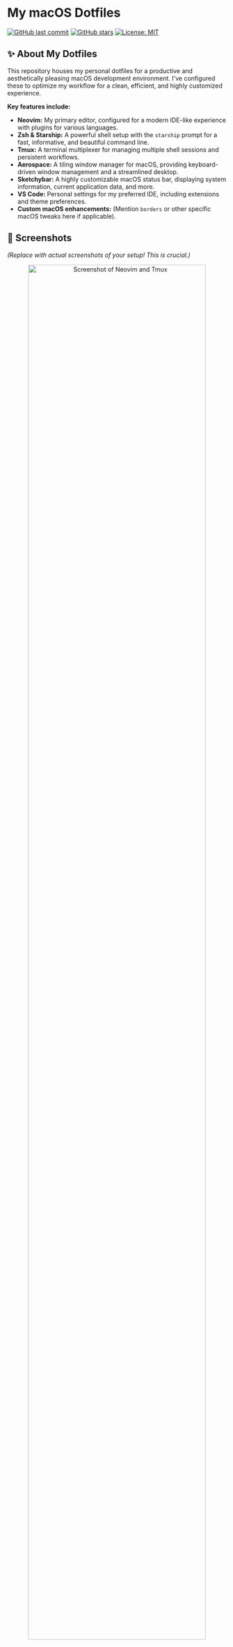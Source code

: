 # My macOS Dotfiles

[![GitHub last commit](https://img.shields.io/github/last-commit/YOUR_USERNAME/YOUR_REPO_NAME?style=flat-square)](https://github.com/YOUR_USERNAME/YOUR_REPO_NAME/commits/main)
[![GitHub stars](https://img.shields.io/github/stars/YOUR_USERNAME/YOUR_REPO_NAME?style=flat-square)](https://github.com/YOUR_USERNAME/YOUR_REPO_NAME/stargazers)
[![License: MIT](https://img.shields.io/badge/License-MIT-blue.svg?style=flat-square)](LICENSE)

## ✨ About My Dotfiles

This repository houses my personal dotfiles for a productive and aesthetically pleasing macOS development environment. I've configured these to optimize my workflow for a clean, efficient, and highly customized experience.

**Key features include:**

*   **Neovim:** My primary editor, configured for a modern IDE-like experience with plugins for various languages.
*   **Zsh & Starship:** A powerful shell setup with the `starship` prompt for a fast, informative, and beautiful command line.
*   **Tmux:** A terminal multiplexer for managing multiple shell sessions and persistent workflows.
*   **Aerospace:** A tiling window manager for macOS, providing keyboard-driven window management and a streamlined desktop.
*   **Sketchybar:** A highly customizable macOS status bar, displaying system information, current application data, and more.
*   **VS Code:** Personal settings for my preferred IDE, including extensions and theme preferences.
*   **Custom macOS enhancements:** (Mention `borders` or other specific macOS tweaks here if applicable).

## 📸 Screenshots

*(Replace with actual screenshots of your setup! This is crucial.)*

<p align="center">
  <img src="path/to/screenshot1.png" alt="Screenshot of Neovim and Tmux" width="90%">
  <br>
  <em>Neovim + Tmux + Starship</em>
</p>
<p align="center">
  <img src="path/to/screenshot2.png" alt="Screenshot of Sketchybar and Aerospace" width="90%">
  <br>
  <em>Aerospace tiling window manager with Sketchybar</em>
</p>
*(Add more screenshots if you have them, e.g., VS Code, specific borders configurations, etc.)*

## 🚀 Installation

**Disclaimer:** These dotfiles are tailored to my specific setup and preferences. While I've tried to make them somewhat modular, direct application to your system might require adjustments. Proceed with caution and understand what the `install.sh` script does before running it.

### Prerequisites

Before you begin, ensure you have the following installed:

*   **Homebrew:** The macOS package manager.
    ```bash
    /bin/bash -c "$(curl -fsSL https://raw.githubusercontent.com/Homebrew/install/HEAD/install.sh)"
    ```
*   **Git** (usually comes with Xcode Command Line Tools)

### Installation Steps

1.  **Clone the repository:**
    ```bash
    git clone https://github.com/YOUR_USERNAME/YOUR_REPO_NAME.git ~/.dotfiles
    cd ~/.dotfiles
    ```

2.  **Review the `install.sh` script:**
    It's highly recommended to open and understand the `install.sh` script before executing it. This script will typically:
    *   Install necessary applications via Homebrew.
    *   Create symbolic links for configuration files into your home directory.
    *   Perform any specific post-installation steps (e.g., Neovim plugin install, Zsh setup).

3.  **Run the installation script:**
    ```bash
    ./install.sh
    ```
    *   **Note:** You might be prompted for your password for `sudo` commands (e.g., when installing Homebrew packages).
    *   After the script finishes, you might need to restart your terminal or log out and back in for all changes to take effect.

### Manual Steps / Post-Installation

*(Add any additional steps that `install.sh` doesn't cover, or things that require manual intervention.)*

*   **Install Neovim plugins:**
    Open Neovim and run `:PackerSync` or `:Lazy sync` (depending on your plugin manager).
*   **Set Zsh as your default shell:**
    ```bash
    chsh -s $(which zsh)
    ```
    You will need to restart your terminal or log out/in.
*   **Install VS Code Extensions:**
    My VS Code settings assume certain extensions. You can find a list of recommended extensions in the `vscode/extensions.txt` (if you add one) or manually install them after opening VS Code.
*   **Configure Aerospace:**
    Aerospace usually runs in the background. You might need to configure its launch agent or simply restart your system to ensure it starts on login. Refer to the official Aerospace documentation for full setup.
*   **Configure Sketchybar:**
    Sketchybar also requires a launch agent. After installation via Homebrew, you usually run:
    ```bash
    brew services start sketchybar
    # Or for a one-time start:
    # sketchybar --reload
    ```

## 📂 Structure

Here's a brief overview of what's inside this repository:
